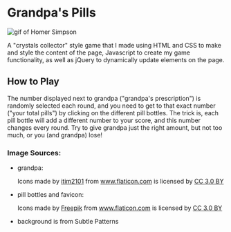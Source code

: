 Grandpa's Pills
============================================
![gif of Homer Simpson](https://media.giphy.com/media/3orieZ9wFdVEggJu1O/giphy.gif)

A "crystals collector" style game that I made using HTML and CSS to make and style the content of the page,  Javascript to create my game functionality, as well as jQuery to dynamically update elements on the page.  

## How to Play
The number displayed next to grandpa ("grandpa's prescription") is randomly selected each round, and you need to get to that exact number ("your total pills") by clicking on the different pill bottles. The trick is, each pill bottle will add a different number to your score, and this number changes every round. Try to give grandpa just the right amount, but not too much, or you (and grandpa) lose! 


### Image Sources: 

+ grandpa: <div>Icons made by <a href="https://www.flaticon.com/authors/itim2101" title="itim2101">itim2101</a> from <a href="https://www.flaticon.com/" 			    title="Flaticon">www.flaticon.com</a> is licensed by <a href="http://creativecommons.org/licenses/by/3.0/" 			    title="Creative Commons BY 3.0" target="_blank">CC 3.0 BY</a></div>

+ pill bottles and favicon: <div>Icons made by <a href="https://www.freepik.com/" title="Freepik">Freepik</a> from <a href="https://www.flaticon.com/" 			    title="Flaticon">www.flaticon.com</a> is licensed by <a href="http://creativecommons.org/licenses/by/3.0/" 			    title="Creative Commons BY 3.0" target="_blank">CC 3.0 BY</a></div>
  
+ background is from Subtle Patterns



